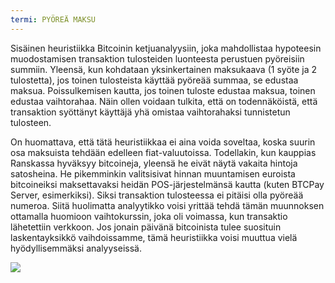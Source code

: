 ```yaml
---
termi: PYÖREÄ MAKSU
---
```


Sisäinen heuristiikka Bitcoinin ketjuanalyysiin, joka mahdollistaa hypoteesin muodostamisen transaktion tulosteiden luonteesta perustuen pyöreisiin summiin. Yleensä, kun kohdataan yksinkertainen maksukaava (1 syöte ja 2 tulostetta), jos toinen tulosteista käyttää pyöreää summaa, se edustaa maksua. Poissulkemisen kautta, jos toinen tuloste edustaa maksua, toinen edustaa vaihtorahaa. Näin ollen voidaan tulkita, että on todennäköistä, että transaktion syöttänyt käyttäjä yhä omistaa vaihtorahaksi tunnistetun tulosteen.

On huomattava, että tätä heuristiikkaa ei aina voida soveltaa, koska suurin osa maksuista tehdään edelleen fiat-valuutoissa. Todellakin, kun kauppias Ranskassa hyväksyy bitcoineja, yleensä he eivät näytä vakaita hintoja satosheina. He pikemminkin valitsisivat hinnan muuntamisen euroista bitcoineiksi maksettavaksi heidän POS-järjestelmänsä kautta (kuten BTCPay Server, esimerkiksi). Siksi transaktion tulosteessa ei pitäisi olla pyöreää numeroa. Siitä huolimatta analyytikko voisi yrittää tehdä tämän muunnoksen ottamalla huomioon vaihtokurssin, joka oli voimassa, kun transaktio lähetettiin verkkoon. Jos jonain päivänä bitcoinista tulee suosituin laskentayksikkö vaihdoissamme, tämä heuristiikka voisi muuttua vielä hyödyllisemmäksi analyyseissä.

![](../../dictionnaire/assets/11.png)